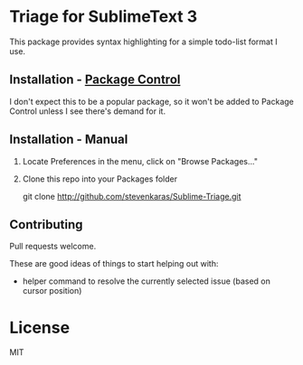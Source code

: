 # Triage for SublimeText 3

This package provides syntax highlighting for a simple todo-list format I use.


## Installation - [Package Control][package-control]

I don't expect this to be a popular package, so it won't be added to Package Control unless I see there's demand for it.

[package-control]: https://sublime.wbond.net/

## Installation - Manual

1. Locate Preferences in the menu, click on "Browse Packages..."
2. Clone this repo into your Packages folder

    git clone http://github.com/stevenkaras/Sublime-Triage.git

## Contributing

Pull requests welcome.

These are good ideas of things to start helping out with:

- helper command to resolve the currently selected issue (based on cursor position)

# License

MIT
